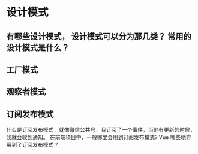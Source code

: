 # 设计模式

## 有哪些设计模式， 设计模式可以分为那几类？ 常用的设计模式是什么？



## 工厂模式

## 观察者模式

## 

## 订阅发布模式
什么是订阅发布模式，就像微信公共号，我订阅了一个事件，当他有更新的时候，我就会收到通知。 在前端项目中，一般哪里会用到订阅发布模式?
Vue 哪些地方用到了订阅发布模式？ 



